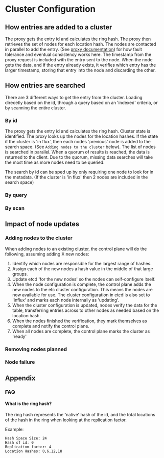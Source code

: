 # Cluster Configuration

## How entries are added to a cluster

The proxy gets the entry id and calculates the ring hash. The proxy then
retrieves the set of nodes for each location hash. The nodes are contacted in
parallel to add the entry. (See [proxy documentation](./Proxy.md)) for how fault
tolerance and eventual consistency works here. The timestamp from the proxy
request is included with the entry sent to the node. When the node gets the
data, and if the entry already exists, it verifies which entry has the larger
timestamp, storing that entry into the node and discarding the other.

## How entries are searched

There are 3 different ways to get the entry from the cluster. Loading direcetly
based on the id, through a query based on an 'indexed' criteria, or by scanning
the entire cluster.

### By id

The proxy gets the entry id and calculates the ring hash. Cluster state is
identified. The proxy looks up the nodes for the location hashes. If the state
if the cluster is 'in flux', then each nodes 'previous' node is added to the
search space. (See `Adding nodes to the cluster` below). The list of nodes is
searched in parallel. When a quorum of results is reached, the data is returned
to the client. Due to the quorum, missing data searches will take the most time
as more nodes need to be queried.

The search by id can be sped up by only requiring one node to look for in the
metadata. (If the cluster is 'in flux' then 2 nodes are included in the search
space)

### By query

### By scan

## Impact of node updates

### Adding nodes to the cluster

When adding nodes to an existing cluster, the control plane will do the
following, assuming adding X new nodes:

1. Identify which nodes are responsible for the largest range of hashes.
2. Assign each of the new nodes a hash value in the middle of that large groups.
3. Update etcd 'for the new nodes' so the nodes can self-configure itself.
4. When the node configuration is complete, the control plane adds the new nodes
   to the etc cluster configuration. This means the nodes are now available for
   use. The cluster configuration in etcd is also set to 'influx' and marks each
   node internally as 'updating'.
5. When the cluster configuration is updated, nodes verify the data for the
   table, transferring entries across to other nodes as needed based on the
   location hash.
6. When the nodes finished the verification, they mark themselves as complete
   and notify the control plane.
7. When all nodes are complete, the control plane marks the cluster as 'ready'

### Removing nodes planned

### Node failure

## Appendix

### FAQ

#### What is the ring hash?

The ring hash represents the 'native' hash of the id, and the total locations of
the hash in the ring when looking at the replication factor.

Example:

    Hash Space Size: 24
    Hash of id: 0
    Replication factor: 4
    Location Hashes: 0,6,12,18